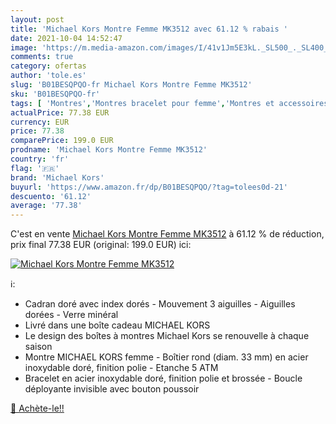 ```yaml
---
layout: post
title: 'Michael Kors Montre Femme MK3512 avec 61.12 % rabais '
date: 2021-10-04 14:52:47
image: 'https://m.media-amazon.com/images/I/41v1Jm5E3kL._SL500_._SL400_.jpg'
comments: true
category: ofertas
author: 'tole.es'
slug: 'B01BESQPQO-fr Michael Kors Montre Femme MK3512'
sku: 'B01BESQPQO-fr'
tags: [ 'Montres','Montres bracelet pour femme','Montres et accessoires','Montres femme','michael kors', ]
actualPrice: 77.38 EUR
currency: EUR
price: 77.38
comparePrice: 199.0 EUR
prodname: 'Michael Kors Montre Femme MK3512'
country: 'fr'
flag: '🇫🇷'
brand: 'Michael Kors'
buyurl: 'https://www.amazon.fr/dp/B01BESQPQO/?tag=tolees0d-21'
descuento: '61.12'
average: '77.38'
---
```


C'est en vente [Michael Kors Montre Femme MK3512](https://www.amazon.fr/dp/B01BESQPQO/?tag=tolees0d-21)  à  61.12 % de réduction, prix final  77.38 EUR (original: 199.0 EUR) ici:

[![Michael Kors Montre Femme MK3512](https://m.media-amazon.com/images/I/41v1Jm5E3kL._SL500_._SL400_.jpg)](https://www.amazon.fr/dp/B01BESQPQO/?tag=tolees0d-21)

ℹ️:

- Cadran doré avec index dorés - Mouvement 3 aiguilles - Aiguilles dorées - Verre minéral
- Livré dans une boîte cadeau MICHAEL KORS
- Le design des boîtes à montres Michael Kors se renouvelle à chaque saison
- Montre MICHAEL KORS femme - Boîtier rond (diam. 33 mm) en acier inoxydable doré, finition polie - Etanche 5 ATM
- Bracelet en acier inoxydable doré, finition polie et brossée - Boucle déployante invisible avec bouton poussoir

[🛒 Achète-le!!](https://www.amazon.fr/dp/B01BESQPQO/?tag=tolees0d-21)
